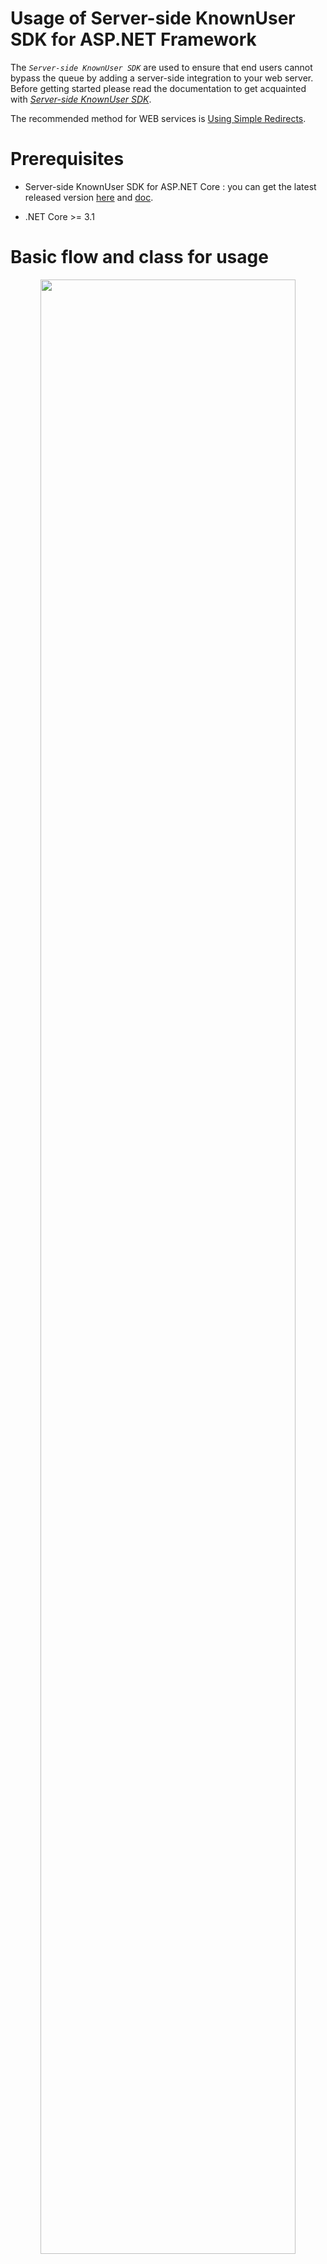 # Usage of Server-side KnownUser SDK for ASP.NET Framework

The *`Server-side KnownUser SDK`* are used to ensure that end users cannot bypass the queue by adding a server-side integration to your web server.
Before getting started please read the documentation to get acquainted with [*Server-side KnownUser SDK*](server-side_knownuser.md).

The recommended method for WEB services is [Using Simple Redirects](#using-simple-redirects).

# Prerequisites
- Server-side KnownUser SDK for ASP.NET Core : you can get the latest released version [here](archive/coat9.knownuser.v1.aspnetcore.zip) and [doc](archive/coat9.knownuser.v1.aspnetcore.doc.pdf).

- .NET Core >= 3.1 

# Basic flow and class for usage
<center><img src="images/knownuser_java_highlevel_follow.png" width="90%" height="90%"></center>

# Implementation

A decryption key is needed to verify that `Token` is correct. Basically, it provides a way to check directly using decryption key(`<secret key>`). 
<br>However, it is recommended to use the `Method(Provider & Runnable)` to respond if the decryption key(`<secret key>`) changes or the *`Waiting Room Server`* shuts down.

# Method: Basic

Basically, it's a way to check directly using the decryption key(`<secret key>`).

key class & method:
```cs
namespace coat9.knownuser;
public class Token
{
    /// <summary>
    /// Do validation of the token string.
    /// </summary>
    /// <param name="domain">Ticket issued domain. If null or empty, do not check.</param>
    /// <param name="vwrid">Ticket issued vwrid (virtual waiting room ID). If null or empty, do not check.</param>
    /// <param name="secretKey">Decryption key string with a length of 24 digits.</param>
    /// <param name="tokenString">Token string.</param>
    /// <param name="appendExpireTime">Extend the set expire time by seconds. If less than 0, no expire time check.</param>
    /// <returns><c>true</c>: valid,<c>false</c>: invalid.</returns>
    /// <seealso cref="setToken(string)"/>
    public static bool doValidation(string domain, string vwrid, string secretKey, long appendExpireTime, string tokenString);
    public static bool doValidation(string domain, string vwrid, string secretKey, string tokenString);
}
```
The reason why the set expiration time is extended in seconds(`appendExpireTime`) is to correct the network delay of the user and the time error between the *`Waiting Room Server`*.


example:
```cs
// Token Validation
bool result = coat9.knownuser.Token.doValidation("<domain>","<vwrid>","<secret key>","<token string>");
```

# Method: Cached Config
Using `<secret key>` every time a token is checked can be cumbersome and error-prone as all `<secret key>` must be modified if `<secret key>` is changed. To improve this, `<secret key>` is stored in `Config` and cached and used.


```cs
coat9.knownuser.Config config =  coat9.knownuser.Config.getCached();
config.setDomain("coat9.com");            // <domain>
config.setSecretKey("0123456789012345");  // <secret key>
config.setAppendExpireTime(60);           // extend the set expire time by seconds.

// do validation of 'token string'
bool result = coat9.knownuser.Token.doValidation("<vwrid>","<token string>");
```

# Method: Provider
To import `<secret key>` from the *`Waiting Room Server`*, the access URL and the `<domain>` and `<openapi key>`(authentication key) of the service are required.
<br>Use *`Microsoft.AspNetCore.Http`* when requesting to *`Waiting Room Server`*. 

key class & method:
```cs
namespace coat9.knownuser;
public class Token
{

    /// <summary>
    /// Do validation of the token string using cached configuration <see cref="Config"/> variables.
    /// </summary>
    /// <param name="vwrid">Ticket issued vwrid (virtual waiting room ID). If null or empty, do not check.</param>
    /// <param name="tokenString">Token string.</param>
    /// <returns><c>true</c>: valid,<c>false</c>: invalid.</returns>
    /// <seealso cref="doValidation(string, string,ref Token)"/>
    public static bool doValidation(string vwrid, string tokenString);
}
```

example:
```cs
coat9.knownuser.Provider provider = coat9.knownuser.Provider.getCached();
coat9.knownuser.Config config =  provider.getConfig();

config.setDomain("coat9.com");                      // <domain>
config.setAppendExpireTime(60);                     // extend the set expire time by seconds.
provider.setAPIUrl("http://demo.coat9.com/openapi");// `Waiting Room Server` url
provider.setAPIKey("<openapi key>");                // <openapi key> : access authentication key

try{
    // get `<secret key>` from `Waiting Room Server`
    provider.refresh();
}catch(coat9.knownuser.InvalidException ex) {
    Console.WriteLine("result:" + ex);
    return;
}

// do validation of 'token string'
bool result = coat9.knownuser.Token.doValidation("<vwrid>","<token string>");
```

# Method: Provider local config file

If the network environment does not allow access to the 'Waiting Room Server', this method is used by storing config-related information in a file on the system.<br>
Please refer to [*Result in Text format*](server-side_knownuser.md#result-in-text-format) for the writing format. However, code/mesg/size is not necessary.

example:
```cs
coat9.knownuser.Provider provider = coat9.knownuser.Provider.getCached();
coat9.knownuser.Config config =  provider.getConfig();

config.setDomain("coat9.com");                      // <domain>
config.setAppendExpireTime(60);                     // extend the set expire time by seconds.
provider.setLocalConfigFile("<file path>");         // local config file.

try{
    // get `<secret key>` from `Waiting Room Server`
    provider.refresh();
}catch(coat9.knownuser.InvalidException ex) {
    Console.WriteLine("result:" + ex);
    return;
}

// do validation of 'token string'
bool result = coat9.knownuser.Token.doValidation("<vwrid>","<token string>");
```


# Method: Provider Runnable
In order to properly use [Method: Provider](#method-provider) in real services, you must periodically request *`Waiting Room Server`* to update `<secret key>`.

## Rules in case of exceptions
- If `Waiting Room Server` is in shutdown state, it is processed valid(bypass).
- User may not have Token when `Waiting Room Server` operates normally after shutdown. It provides a grace time for this and passes valid(bypass).
- When the response information from `Waiting Room Server` is incorrect, it is processed valid(bypass).


# Method: Provider Runnable for app

```mermaid
flowchart LR
    A[Step. Beginning] --> B;
    B((Step. Using<br><i> do validation </i>)) --> C;
    C[Step. Termination];
```

The example is described as `[Beginning]/[Using]/[Termination]`, but when implemented in practice, each part should be used appropriately.

example:
```cs
/*
 * [Beginning] Add to application beginning.
 */
coat9.knownuser.Provider provider = coat9.knownuser.Provider.getCached();
coat9.knownuser.Config config =  provider.getConfig();

config.setDomain("coat9.com");                      // <domain>
config.setAppendExpireTime(60);                     // extend the set expire time by seconds.
config.setTokenGraceTime(60);                       // grace time for empty token after an error occurs.
provider.setAPIUrl("http://demo.coat9.com/openapi");// `Waiting Room Server` url
provider.setAPIKey("<openapi key>");                // <openapi key> : access authentication key

// getting `<secret key>` from `Waiting Room Server` works in the background(thread).
// sleep for 1000 ms for each operation.
provider.startRunnable(1000);

/*
 * [Using] Add where you need to check.
 */
// do validation of 'token string'.
boolean result = coat9.knownuser.Token.doValidation("<vwrid>","<token string>");

/*
 * [Termination] Add to application termination.
 */
// stop the background (thread).
provider.stopRunnable();
```
---

# Method: Provider Runnable for IIS

```mermaid
flowchart LR
    A[Step.1<br> Installation library] --> B;
    B[Step.2<br> Add Provider Runnable] --> C;
    C[Step.3<br> Add Verify the waiting room] --> D;
    D[Step.4<br> Add Waiting page];
```

## Example development environment
 * .NET Framework 4.6.1
 * [IIS 10](https://learn.microsoft.com/ko-kr/iis/get-started/whats-new-in-iis-10/new-features-introduced-in-iis-10)


## Step.1 Installation library
add `Server-side Known User SDK & WEB` files to the installed IIS's lib.
```ASN.1
<installed ASP.NET Framework webapps path>
  ....
  +── <library path> : Set the path according to your development environment.               
  |      |── coat9.knownuser.v1d.dll- debug: Server-side KnownUser SDK library 
  |      |── coat9.knownuser.v1.dll - release: Server-side KnownUser SDK library   
  │      └── KnownuserWeb.cs        - Server-side KnownUser WEB library
```
Server-side KnownUser WEB library : KnownuserWeb.cs 
- The 'Waiting Room' related API is a collection of necessary methods for easy use in the WEB environment.
- `Server-side KnownUser WEB library` is [here](archive/coat9.knownuser.v1.aspnetcore.web.cs).


## Step.2 Add Provider Runnable 

```cs
using System.Threading;
using System.Threading.Tasks;
public class KnownuserService
{
    private Timer _timer;

    public Task Start()
    {
        // set timer.
        _timer = new Timer(DoWork, null, TimeSpan.Zero, TimeSpan.FromSeconds(3));

        /*
        * [Benning] Add to application beginning.
        */
        coat9.knownuser.Provider provider = coat9.knownuser.Provider.getCached();
        coat9.knownuser.Config config =  provider.getConfig();
        
        config.setDomain("coat9.com");   // <domain>
        config.setAppendExpireTime(60);  // extend the set expire time by seconds.
        config.setTokenGraceTime(60);    // grace time for empty token after an error occurs.

        provider.setAPIUrl("http://demo.coat9.com/openapi");  // `Waiting Room Server` url
        provider.setAPIKey("<openapi key>");  // <openapi key> : access authentication key

        provider.startRunnable();

        return Task.FromResult(0);
    }

    public Task Stop()
    {
        _timer?.Change(Timeout.Infinite, 0);
        return Task.FromResult(0);
    }

    private void DoWork()
    {
        coat9.knownuser.Provider provider = coat9.knownuser.Provider.getCached();
    }

    public void Dispose()
    {
        /*
        * [Termination] Add to application termination.
        */
        coat9.knownuser.Provider provider = coat9.knownuser.Provider.getCached();
        coat9.knownuser.Config config = provider.getConfig();
        provider.stopRunnable();
    }
}
```

add `KnownuserService`(coat9.KnownuserService) to `Global.asax.cs`(deployment descriptor).

```cs
public class Application : System.Web.HttpApplication
{

    protected void Application_Start()
    {
        // regist Singleton service...
        var KnownuserService = new KnownuserService();
        Application["KnownuserService"] = KnownuserService;

        // Other Application_Start code...
    }

    protected void Application_End()
    {
        Application["KnownuserService"] =  null;
    }
}
```

## Step.3 Add Verify the waiting room
Just install `Server-side KnownUser WEB library`.
Add async Task to `Global.asax` and `KnownUserWeb.cs`
For usage instructions, see [Using Simple Redirects](#using-simple-redirects).

```cs
public class Global : System.Web.HttpApplication
{
    protected void Application_BeginRequest(object sender, EventArgs e)
    {
        var app = (HttpApplication)sender;
        var ctx = app.Context;

        AsyncCallback callback = ar =>
        {
            var ret = (Task<bool>)ar.AsyncState;

            // 비동기 작업 완료 후 실행될 로직
            if (ret.Result)
            {
                // todo...
            }
        };

        // 비동기 작업 시작
        var task = KnownuserWeb.DoValidationAsync(ctx);
        task.ContinueWith(callback, task);
    }
}

public static class KnownuserWeb
{
    public static Task<bool> DoValidationAsync(HttpContext context)
    {
        var tcs = new TaskCompletionSource<bool>();

        // 비동기 작업 수행
        // ...

        // 작업 완료 후 결과를 TaskCompletionSource에 설정
        tcs.SetResult(true); // 예시로 true로 설정

        return tcs.Task;
    }
}
```

## Step.4 Add Waiting page

```ASN.1
<project>
    ├─ Controllers
    ├─ Shared    
    └─ Views       
          ├─ ...                  ← add file: <waiting page>
          └─ Shared 
               ├─ ...       
               └─ Site.Master     ← modify file: <common page>
```

### Add a <waiting page> to display to `end-user`.
> See also: [Usage of Client-side VWR(virtual waiting room) SDK for JavaScript](../client-side/client-side_vwrsdk_js_usage.md)<br/>
> place the files below according to your service environment.<br/>
> please modify and use the `example page`
 - [coat9-adapter.v1.min.js](../client-side/archive/coat9-adapter.v1.min.js) - COAT9WSDK.
 - [coat9-skin.js](../client-side/archive/coat9-skin.js) - example: custom skin-file.
 - [waiting.html](../client-side/archive/waiting.html) - example: waiting page for `HTTP Redirect`.


### Insert code for waiting completion processing.
> Append to `<common page>`, which is called on every request.<br/>
> please modify and use the `source code`.

```JS
    <script>
        function getUrlParams() {
            var params = {};
            window.location.search.replace(/[?&]+([^=&]+)=([^&]*)/gi,
                function (str, key, value) { params[key] = value; });
            return params;
        }
        var oParams = getUrlParams();

        (function (h, o, u, n, d) {
            h = h[d] = h[d] || { q: [], onReady: function (c) { h.q.push(c) }, }
            d = o.createElement(u); d.async = 1; d.src = n; n = o.getElementsByTagName(u)[0]; n.parentNode.insertBefore(d, n)
        })(window, document, 'script', '<install path>/coat9-adapter.js', 'COAT9WSDK')
        COAT9WSDK.onReady(function (ev, ret) {
            COAT9WSDK.init({
                protocol: 'https', server: 'demo.coat9.com', timeout: 5
                , autoComplete: '*:normal'
                , append: { 'alive': oParams.coat9kr, 'vwrid': oParams.coat9ki
                    , 'coat9k': ((oParams && oParams.coat9k) ? decodeURIComponent(oParams.coat9k) : null)
                }
            });
            COAT9WSDK.start();
        });
        window.history.replaceState({}, '', window.location.pathname);
    </script>
```


# Using Simple Redirects
it is a method designed to be convenient to use in general web and provides the `Server-side KnownUser WEB library` library.
You can refer to the `Server-side KnownUser WEB library` library and make it suitable for each service.


## Token follow is:
<center><img src="images/knownuser_token_spath_follow.png" width="90%" height="90%"></center>

## Redirect parameter
<center><img src="images/knownuser_redirection_parameter.png" width="100%" height="100%"></center>

`URL encode` is equivalent to encodeURIComponent, see [here](https://developer.mozilla.org/en-US/docs/Web/JavaScript/Reference/Global_Objects/encodeURIComponent).


key class & method:
```cs
public class KnownuserWeb {
    /// <summary>
    /// Verification result.
    /// </summary>
    public enum Result
    {
        /// <summary>empty request url: proceed to the stage of processing service logic.</summary> 
        EmptyServicePath = -2,
        /// <summary>invalid config.</summary> 
        Invalid = -1,
        /// <summary>allowed: proceed to the stage of processing service logic.</summary> 
        Allowed = 0,
        /// <summary>redirect required.</summary> 
        Redirect = 1,
        /// <summary>error: prevent retry.</summary> 
        ErrorPreventRetry = 2,
        /// <summary>error: token verification failed.</summary> 
        ErrorValidationToken = 3,
        /// <summary>error: token and request-url do not match.</summary> 
        ErrorMatchPath = 4,
        /// <summary>error: does not match the uaid(user authentication ID) of the token.</summary>
        ErrorMatchUaid = 5
    }

    /// <summary>
    /// Set UID (user id).
    /// If <c>null</c>, don't use it.
    /// UID is used for access control.
    /// </summary>
    /// <param name="uid">User id.</param>
    public void setUID(string uid);

    /// <summary>
    /// Set UAID (user authentication id).
    /// If <c>null</c>, don't use it.
    /// UAID is used for token validation.
    /// </summary>
    /// <param name="uaid">User authentication id.</param>
    public void setUAID(string uaid);

    /// <summary>
    /// <para>`Service Path` usually uses `User Request URI`.</para>
    /// <para>However, when processing services with `body(post) data`, it is difficult to distinguish.</para>
    /// <para>In this case, you can use `body(post) data` to create a distinguishable string and use it as `Service Path`.</para>
    /// <para>If `Fixed Service Path` is not set, `ser Request URI` is used.</para>
    /// </summary>
    /// <param name="servicePath">Service path string.</param>
    public void setFixedServicePath(string servicepath);

    /// <summary>
    /// When creating a 'redirect URL', the path to the `waiting page URL` is specified without using the value set in the system.
    /// </summary>
    /// <param name="waitingUrl">Waiting page URL.</param>
    public void setFixedWaitingURL(string waitinguRL);

    /// <summary>
    /// The path 'Error Page URL' specifies.
    /// </summary>
    /// <param name="errorUrl">Error Page URL.</param>
    public void setErrorURL(string eurl);

    /// <summary>
    /// Gets the verification result of the `Token`.
    /// </summary>
    /// <returns>Verification result of the `Token`.</returns>
    public coat9.knownuser.TokenVerify getTokenVerify();

    /// <summary>
    /// Get the redirect URL string.
    /// </summary>
    /// <returns>The redirect URL string.</returns>
    public string RedirectURL();

    /// <summary>
    /// do validation.
    /// </summary>
    /// <returns>Validation result.</returns>
    public Result doValidation();

    /// <summary>
    /// Sample: do HTTP redirect.
    /// </summary>
    /// <param name="context">  HttpContext.</param>
    /// <param name="url">redirect URL string.</param>
    /// <remarks>
    /// ----------------------------------------------------------------------
    /// This method developer must adjust it to suit the service environment.
    /// ----------------------------------------------------------------------
    /// </remarks>
    public static void doSampleRedirect(HttpContext context, String url);

    /// <summary>
    /// Sample: Adds a message to the error page URL for HTTP Redirect.
    ///         format: <error url> + [?|&]errno=x + &emesg=..
    /// </summary>
    /// <param name="context">HttpContext.</param>
    /// <param name="knownuser">coat9's web library.</param>
    /// <param name="eno">Error number.
    /// -1: Invalid config.
    ///  2: Prevent retry.
    ///  3: Validation token.
    ///  4: Does not match the path of the token.
    ///  5: Does not match the uaid(user authentication ID) of the token.</param>
    /// <param name="mesg">Error message string.</param>
    /// <seealso cref="doSampleRedirect(HttpContext, String)"/>
    /// <remarks>
    /// ----------------------------------------------------------------------
    /// This method developer must adjust it to suit the service environment.
    /// ----------------------------------------------------------------------
    /// </remarks>
    public static void doSampleErrorMessage(HttpContext context, KnownuserWeb knownuser, int errno, String mesg);

    /// <summary>
    /// Sample: Performs validation.
    ///         depending on the result, if waiting is necessary, `HTTP Redirect` is performed to the `waiting page`,
    ///         and if an error occurs, `HTTP Redirect` is performed to the `error page`.
    /// </summary>
    /// <param name="context">HTTP Servlet Response.</param>
    /// <returns>True - allow us to provide services. False - Result was processed with `HTTP Redirect`.</returns>
    /// <seealso cref="coat9.test.web#doValidation()"/>
    /// <seealso cref="doSampleRedirect(HttpContext, String)"/>
    /// <seealso cref="doSampleErrorMessage(HttpContext, KnownuserWeb, int, String)"/>
    /// <remarks>
    /// ----------------------------------------------------------------------
    /// This method developer must adjust it to suit the service environment.
    /// ----------------------------------------------------------------------
    /// </remarks>
    public static bool doSampleValidation(HttpContext context);

    /// <summary>
    /// Check if it is the ‘Path’ where you want to perform ‘Validation’.
    /// </summary>
    /// <param name="context">file path string.</param>
    /// <returns><c>True<c>bypass <c>False</c> do validation.</returns>
    /// <remarks>
    /// ----------------------------------------------------------------------
    /// This method developer must adjust it to suit the service environment.
    /// ----------------------------------------------------------------------
    /// </remarks>
    public static bool isSamplePathToBypass(string path);

    /// <summary>
    /// Verify the ‘waiting room’.
    /// </summary>
    /// <param name="context">HTTP Servlet Response.</param>
    /// <returns><c>True<c>bypass <c>False</c> do validation.</returns>
    /// <remarks>
    /// ----------------------------------------------------------------------
    /// This method developer must adjust it to suit the service environment.
    /// ----------------------------------------------------------------------
    /// </remarks>
    public static async Task<bool> doValidation(HttpContext context);
}
```

Setting `Token` verification conditions : TokenVerify
```cs
public class TokenVerify {
    /// <summary>
    /// Set whether to verify the vwrid included in <see cref="Token"/>.
    /// </summary>
    /// <param name="vwrid"><c>true</c>: enable, <c>false</c>: disable.</param>
    public void setVwrid(bool vwrid);

    /// <summary>
    /// Set whether to verify the expire-time included in <see cref="Token"/>.
    /// </summary>
    /// <param name="expiretime"><c>true</c>: enable, <c>false</c>: disable.</param>
    public void setExpireTime(bool expiretime);

    /// <summary>
    /// Limits the usage time of the issued <see cref="Token"/>.
    /// If the specified limit time is less than 0, it is not verified.
    /// </summary>
    /// <param name="limit_time">The limit usage time.</param>
    public void setLimitUsagetime(long limit_time);
    
    /// <summary>
    /// Limits the usage time of the <see cref="Token"/> allowed for the service.
    /// If the specified limit allowed time is less than 0, it is not verified.
    /// </summary>
    /// <param name="limit_time">The limit allowed time.</param>
    public void setLimitAllowedtime(long limit_time);
    
    /// <summary>
    /// Set whether to verify the service-path included in <see cref="Token"/>.
    /// </summary>
    /// <param name="servicepath"><c>true</c>: enable, <c>false</c>: disable.</param>
    public void setServicePath(bool servicepath);
}
```

Modify the `methods` below in `KnownuserWeb` to suit your service.
- doSampleRedirect()
- doSampleErrorMessage()
- doSampleValidation()
- isSamplePathToBypass()

>In the `KnownuserWeb`, `context.Session.Id` was used as `uaid`. `uaid` can be any string that can identify the user. If you do not want to distinguish `uaid`, you can treat it as null.<br/>
>If an `error` occurs, processing such as `Redirection` to `error page` or displaying a message is necessary.
>
> `RedirectURL` ($KnownuserRedirectURL) is managed by Admin.<br/>
> `RedirectURL` must have already been created, please refer to [`Client-side SDK`](./../client-side/client-side_vwrsdk.md).

# License

The code in this repository is licensed under the [COAT9 License](./../LICENSE.md). Where available, coat9vwr places the associated license(s) in the location `installed`.
